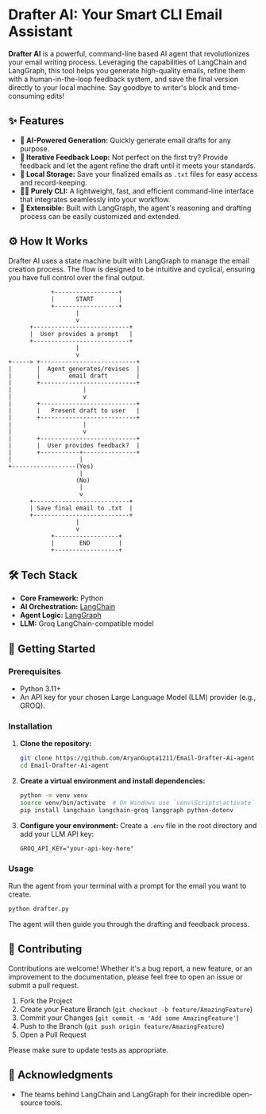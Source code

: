 # Drafter AI: Your Smart CLI Email Assistant

**Drafter AI** is a powerful, command-line based AI agent that revolutionizes your email writing process. Leveraging the capabilities of LangChain and LangGraph, this tool helps you generate high-quality emails, refine them with a human-in-the-loop feedback system, and save the final version directly to your local machine. Say goodbye to writer's block and time-consuming edits!

## ✨ Features

- **🤖 AI-Powered Generation:** Quickly generate email drafts for any purpose.
- **🔄 Iterative Feedback Loop:** Not perfect on the first try? Provide feedback and let the agent refine the draft until it meets your standards.
- **💾 Local Storage:** Save your finalized emails as `.txt` files for easy access and record-keeping.
- **👨‍💻 Purely CLI:** A lightweight, fast, and efficient command-line interface that integrates seamlessly into your workflow.
- **🔧 Extensible:** Built with LangGraph, the agent's reasoning and drafting process can be easily customized and extended.

## ⚙️ How It Works

Drafter AI uses a state machine built with LangGraph to manage the email creation process. The flow is designed to be intuitive and cyclical, ensuring you have full control over the final output.


```
            +------------------+
            |      START       |
            +------------------+
                   |
                   v
      +---------------------------+
      |  User provides a prompt   |
      +---------------------------+
                   |
                   v
+-----> +---------------------------+
|       |  Agent generates/revises  |
|       |        email draft        |
|       +---------------------------+
|                    |
|                    v
|       +---------------------------+
|       |   Present draft to user   |
|       +---------------------------+
|                    |
|                    v
|       +---------------------------+
|       |  User provides feedback?  |
|       +-----------+---------------+
|                   |
+------------------(Yes)
                    |
                   (No)
                    |
                    v
      +---------------------------+
      | Save final email to .txt  |
      +---------------------------+
                   |
                   v
            +------------------+
            |       END        |
            +------------------+
```

## 🛠️ Tech Stack

- **Core Framework:** Python
- **AI Orchestration:** [LangChain](https://python.langchain.com/)
- **Agent Logic:** [LangGraph](https://python.langchain.com/docs/langgraph)
- **LLM:** Groq LangChain-compatible model

## 🚀 Getting Started

### Prerequisites

- Python 3.11+
- An API key for your chosen Large Language Model (LLM) provider (e.g., GROQ).

### Installation

1.  **Clone the repository:**

    ```bash
    git clone https://github.com/AryanGupta1211/Email-Drafter-Ai-agent
    cd Email-Drafter-Ai-agent
    ```

2.  **Create a virtual environment and install dependencies:**

    ```bash
    python -m venv venv
    source venv/bin/activate  # On Windows use `venv\Scripts\activate`
    pip install langchain langchain-groq langgraph python-dotenv
    ```

3.  **Configure your environment:**
    Create a `.env` file in the root directory and add your LLM API key:
    ```
    GROQ_API_KEY="your-api-key-here"
    ```

### Usage

Run the agent from your terminal with a prompt for the email you want to create.

```bash
python drafter.py
```

The agent will then guide you through the drafting and feedback process.

## 🤝 Contributing

Contributions are welcome! Whether it's a bug report, a new feature, or an improvement to the documentation, please feel free to open an issue or submit a pull request.

1.  Fork the Project
2.  Create your Feature Branch (`git checkout -b feature/AmazingFeature`)
3.  Commit your Changes (`git commit -m 'Add some AmazingFeature'`)
4.  Push to the Branch (`git push origin feature/AmazingFeature`)
5.  Open a Pull Request

Please make sure to update tests as appropriate.

## 🙏 Acknowledgments

- The teams behind LangChain and LangGraph for their incredible open-source tools.
